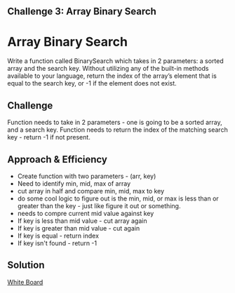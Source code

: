 ## Challenge 3: Array Binary Search

# Array Binary Search

Write a function called BinarySearch which takes in 2 parameters: a sorted array and the search key. Without utilizing any of the built-in methods available to your language, return the index of the array’s element that is equal to the search key, or -1 if the element does not exist.

<!-- Short summary or background information -->

## Challenge
<!-- Description of the challenge -->
Function needs to take in 2 parameters - one is going to be a sorted array, and a search key. Function needs to return the index of the matching search key - return -1 if not present.

## Approach & Efficiency
<!-- What approach did you take? Why? What is the Big O space/time for this approach? -->
- Create function with two parameters - (arr, key)
- Need to identify min, mid, max of array
- cut array in half and compare min, mid, max to key
- do some cool logic to figure out is the min, mid, or max is less than or greater than the key - just like figure it out or something.
- needs to compre current mid value against key 
- If key is less than mid value - cut array again
- If key is greater than mid value - cut again
- If key is equal - return index
- If key isn't found - return -1

## Solution
<!-- Embedded whiteboard image -->
[White Board](arrayBinarySearch/whiteboard03.png)

<!-- Reference help from 
https://medium.com/@pratikshya.pp19/binary-search-6d38365125b2 -->